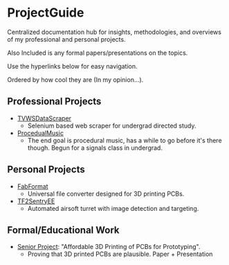 # ProjectGuide
Centralized documentation hub for insights, methodologies, and overviews of my professional and personal projects.

Also Included is any formal papers/presentations on the topics.

Use the hyperlinks below for easy navigation.

Ordered by how cool they are (In my opinion...).

## Professional Projects
- [TVWSDataScraper](https://github.com/StevenNaliwajka/TVWSDataScraper)
  - Selenium based web scraper for undergrad directed study.
- [ProcedualMusic](https://github.com/StevenNaliwajka/ProceduralMusic)
  - The end goal is procedural music, has a while to go before it's there though. Begun for a signals class in undergrad.

## Personal Projects
- [FabFormat](https://github.com/StevenNaliwajka/FabFormat)
  - Universal file converter designed for 3D printing PCBs.
- [TF2SentryEE](https://github.com/StevenNaliwajka/TF2SentryEE)
  - Automated airsoft turret with image detection and targeting.

## Formal/Educational Work
- [Senior Project](https://github.com/StevenNaliwajka/ProjectGuide/blob/main/SeniorProject-3DPCBS/README.md): 
"Affordable 3D Printing of PCBs for Prototyping".
  - Proving that 3D printed PCBs are plausible. Paper + Presentation